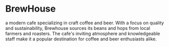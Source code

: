 # BrewHouse

a modern cafe specializing in craft coffee and beer. With a focus on quality and sustainability, Brewhouse sources its beans and hops from local farmers and roasters. The cafe's inviting atmosphere and knowledgeable staff make it a popular destination for coffee and beer enthusiasts alike.
